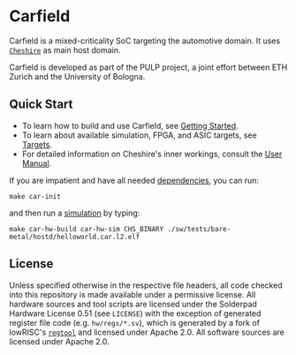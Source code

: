 # Carfield

Carfield is a mixed-criticality SoC targeting the automotive domain. It uses
[`Cheshire`](https://github.com/pulp-platform/cheshire) as main host domain.

Carfield is developed as part of the PULP project, a joint effort between ETH Zurich and the
University of Bologna.

## Quick Start

* To learn how to build and use Carfield, see [Getting
  Started](https://pulp-platform.github.io/carfield/gs/).
* To learn about available simulation, FPGA, and ASIC targets, see
  [Targets](https://pulp-platform.github.io/carfield/tg).
* For detailed information on Cheshire's inner workings, consult the [User
  Manual](https://pulp-platform.github.io/carfield/um/).

If you are impatient and have all needed
[dependencies](https://pulp-platform.github.io/carfield/gs/#dependencies), you can run:

```
make car-init
```

and then run a [simulation](https://pulp-platform.github.io/carfield/tg/sim) by typing:

```
make car-hw-build car-hw-sim CHS_BINARY ./sw/tests/bare-metal/hostd/helloworld.car.l2.elf
```

## License

Unless specified otherwise in the respective file headers, all code checked into this repository is
made available under a permissive license. All hardware sources and tool scripts are licensed under
the Solderpad Hardware License 0.51 (see `LICENSE`) with the exception of generated register file
code (e.g. `hw/regs/*.sv`), which is generated by a fork of lowRISC's
[`regtool`](https://github.com/lowRISC/opentitan/blob/master/util/regtool.py) and licensed under
Apache 2.0. All software sources are licensed under Apache 2.0.
